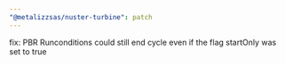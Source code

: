 ```yaml
---
"@metalizzsas/nuster-turbine": patch
---
```


fix: PBR Runconditions could still end cycle even if the flag startOnly was set to true
